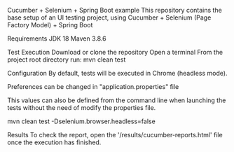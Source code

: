 Cucumber + Selenium + Spring Boot example
This repository contains the base setup of an UI testing project, using Cucumber + Selenium (Page Factory Model) + Spring Boot

Requirements
JDK 18
Maven 3.8.6

Test Execution
Download or clone the repository
Open a terminal
From the project root directory run: mvn clean test

Configuration
By default, tests will be executed in Chrome (headless mode).

Preferences can be changed in "application.properties" file

This values can also be defined from the command line when launching the tests without the need of modify the properties file.

mvn clean test -Dselenium.browser.headless=false

Results
To check the report, open the '/results/cucumber-reports.html' file once the execution has finished.